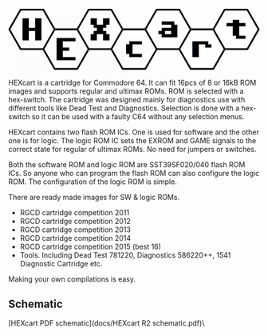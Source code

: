 <p align="center">
    <img src="images/logo.png">
</p>

HEXcart is a cartridge for Commodore 64. It can fit 16pcs of 8 or 16kB ROM images and supports regular and ultimax ROMs. ROM is selected with a hex-switch. The cartridge was designed mainly for diagnostics use with different tools like Dead Test and Diagnostics. Selection is done with a hex-switch so it can be used with a faulty C64 without any selection menus.

HEXcart contains two flash ROM ICs. One is used for software and the other one is for logic. The logic ROM IC sets the EXROM and GAME signals to the correct state for regular of ultimax ROMs. No need for jumpers or switches.

Both the software ROM and logic ROM are SST39SF020/040 flash ROM ICs. So anyone who can program the flash ROM can also configure the logic ROM. The configuration of the logic ROM is simple.

There are ready made images for SW & logic ROMs.
- RGCD cartridge competition 2011
- RGCD cartridge competition 2012
- RGCD cartridge competition 2013
- RGCD cartridge competition 2014
- RGCD cartridge competition 2015 (best 16)
- Tools. Including Dead Test 781220, Diagnostics 586220++, 1541 Diagnostic Cartridge etc.

Making your own compilations is easy. 
## Schematic

[HEXcart PDF schematic](docs/HEXcart R2 schematic.pdf)\

